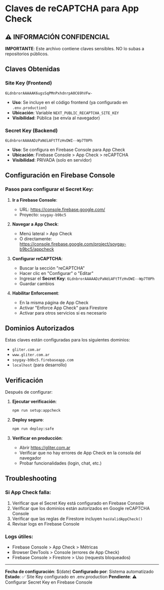 # Claves de reCAPTCHA para App Check

## ⚠️ INFORMACIÓN CONFIDENCIAL

**IMPORTANTE**: Este archivo contiene claves sensibles. NO lo subas a repositorios públicos.

## Claves Obtenidas

### Site Key (Frontend)
```
6LdnbrorAAAAAK6ugsSqPMnPxhdnrpA0C69hVFw-
```
- **Uso**: Se incluye en el código frontend (ya configurado en `.env.production`)
- **Ubicación**: Variable `NEXT_PUBLIC_RECAPTCHA_SITE_KEY`
- **Visibilidad**: Pública (se envía al navegador)

### Secret Key (Backend)
```
6LdnbrorAAAAADzPaNdiAFtTfzHvDWI--Wp7T0Ph
```
- **Uso**: Se configura en Firebase Console para App Check
- **Ubicación**: Firebase Console > App Check > reCAPTCHA
- **Visibilidad**: PRIVADA (solo en servidor)

## Configuración en Firebase Console

### Pasos para configurar el Secret Key:

1. **Ir a Firebase Console**:
   - URL: https://console.firebase.google.com/
   - Proyecto: `soygay-b9bc5`

2. **Navegar a App Check**:
   - Menú lateral > App Check
   - O directamente: https://console.firebase.google.com/project/soygay-b9bc5/appcheck

3. **Configurar reCAPTCHA**:
   - Buscar la sección "reCAPTCHA"
   - Hacer clic en "Configurar" o "Editar"
   - Ingresar el **Secret Key**: `6LdnbrorAAAAADzPaNdiAFtTfzHvDWI--Wp7T0Ph`
   - Guardar cambios

4. **Habilitar Enforcement**:
   - En la misma página de App Check
   - Activar "Enforce App Check" para Firestore
   - Activar para otros servicios si es necesario

## Dominios Autorizados

Estas claves están configuradas para los siguientes dominios:
- `gliter.com.ar`
- `www.gliter.com.ar`
- `soygay-b9bc5.firebaseapp.com`
- `localhost` (para desarrollo)

## Verificación

Después de configurar:

1. **Ejecutar verificación**:
   ```bash
   npm run setup:appcheck
   ```

2. **Deploy seguro**:
   ```bash
   npm run deploy:safe
   ```

3. **Verificar en producción**:
   - Abrir https://gliter.com.ar
   - Verificar que no hay errores de App Check en la consola del navegador
   - Probar funcionalidades (login, chat, etc.)

## Troubleshooting

### Si App Check falla:
1. Verificar que el Secret Key está configurado en Firebase Console
2. Verificar que los dominios están autorizados en Google reCAPTCHA Console
3. Verificar que las reglas de Firestore incluyen `hasValidAppCheck()`
4. Revisar logs en Firebase Console

### Logs útiles:
- Firebase Console > App Check > Métricas
- Browser DevTools > Console (errores de App Check)
- Firebase Console > Firestore > Uso (requests bloqueados)

---

**Fecha de configuración**: $(date)
**Configurado por**: Sistema automatizado
**Estado**: ✅ Site Key configurado en .env.production
**Pendiente**: ⚠️ Configurar Secret Key en Firebase Console